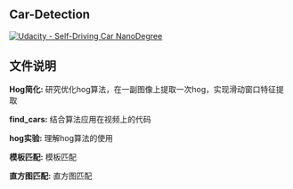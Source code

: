 ## Car-Detection
[![Udacity - Self-Driving Car NanoDegree](https://s3.amazonaws.com/udacity-sdc/github/shield-carnd.svg)](http://www.udacity.com/drive)


## 文件说明
**Hog简化:** 研究优化hog算法，在一副图像上提取一次hog，实现滑动窗口特征提取

**find_cars:** 结合算法应用在视频上的代码

**hog实验:** 理解hog算法的使用

**模板匹配:** 模板匹配

**直方图匹配:** 直方图匹配

